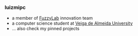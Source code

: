 ### luizmipc
* a member of [FuzzyLab](https://fuzzylab.tech/) innovation team
* a computer science student at [Veiga de Almeida University](https://www.uva.br/)
* ... also check my pinned projects
